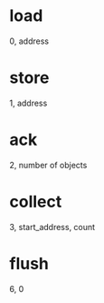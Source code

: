 # load
0, address

# store 
1, address

# ack
2, number of objects

# collect
3, start_address, count

# flush
6, 0
